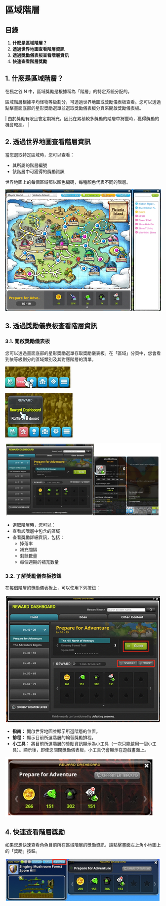 # 區域階層
## 目錄
1.  **什麼是區域階層？**
2.  **透過世界地圖查看階層資訊**
3.  **透過獎勵儀表板查看階層資訊**
4.  **快速查看階層獎勵**

## 1. 什麼是區域階層？

在楓之谷 N 中，區域獎勵是根據稱為「階層」的特定系統分配的。

區域階層根據平均怪物等級劃分，可透過世界地圖或獎勵儀表板查看。您可以透過點擊畫面底部的星形獎勵選單並選取獎勵儀表板分頁來開啟獎勵儀表板。

| 由於獎勵有限且會定期補充，因此在累積較多獎勵的階層中狩獵時，獲得獎勵的機會較高。 |

## 2. 透過世界地圖查看階層資訊

當您選取特定區域時，您可以查看：

*   其所屬的階層編號
*   該階層中可獲得的獎勵資訊

世界地圖上的每個區域都以顏色編碼，每種顏色代表不同的階層。

![](/images/msn-101/beginners-guide/monster-and-dungeon/image_1747236333475_359.png)

## 3. 透過獎勵儀表板查看階層資訊
### 3.1. 開啟獎勵儀表板

您可以透過畫面底部的星形獎勵選單存取獎勵儀表板。在「區域」分頁中，您會看到依等級劃分的區域類別及其對應階層的清單。

![](/images/msn-101/beginners-guide/monster-and-dungeon/image_1747236333475_49.png)

![](/images/msn-101/beginners-guide/monster-and-dungeon/image_1747236333475_124.png)

![](/images/msn-101/beginners-guide/monster-and-dungeon/image_1747236333475_282.png)

*   選取階層時，您可以：
*   查看該階層中包含的區域
*   查看獎勵詳細資訊，包括：
    *   掉落率
    *   補充間隔
    *   剩餘數量
    *   每個週期的補充數量
### 3.2. 了解獎勵儀表板按鈕

在每個階層的獎勵儀表板上，可以使用下列按鈕：

![](/images/msn-101/beginners-guide/monster-and-dungeon/image_1747236333475_706.png)

*   **指南：** 開啟世界地圖並顯示所選階層的位置。
*   **排程：** 顯示目前所選階層的輪替獎勵排程。
*   **小工具：** 將目前所選階層的獎勵資訊顯示為小工具（一次只能啟用一個小工具）。顯示後，即使您關閉獎勵儀表板，小工具仍會顯示在遊戲畫面上。

![](/images/msn-101/beginners-guide/monster-and-dungeon/image_1747236333475_861.png)

## 4. 快速查看階層獎勵

如果您想快速查看角色目前所在區域階層的獎勵資訊，請點擊畫面左上角小地圖上的「獎勵」按鈕。

![](/images/msn-101/beginners-guide/monster-and-dungeon/image_1747236333475_107.png)